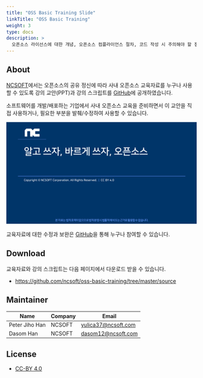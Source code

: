 ```yaml
---
title: "OSS Basic Training Slide"
linkTitle: "OSS Basic Training"
weight: 3
type: docs
description: >
  오픈소스 라이선스에 대한 개념, 오픈소스 컴플라이언스 절차, 코드 작성 시 주의해야 할 점 등에 대한 교육자료입니다.
---
```


## About

[NCSOFT](https://global.ncsoft.com/)에서는 오픈소스의 공유 정신에 따라 사내 오픈소스 교육자료를 누구나 사용할 수 있도록 강의 교안(PPT)과 강의 스크립트를 [GitHub](https://github.com/ncsoft/oss-basic-training)에 공개하였습니다. 

소프트웨어를 개발/배포하는 기업에서 사내 오픈소스 교육을 준비하면서 이 교안을 직접 사용하거나, 필요한 부분을 발췌/수정하여 사용할 수 있습니다. 

![cover](cover.png)

교육자료에 대한 수정과 보완은 [GitHub](https://github.com/ncsoft/oss-basic-training)을 통해 누구나 참여할 수 있습니다. 

## Download

교육자료와 강의 스크립트는 다음 페이지에서 다운로드 받을 수 있습니다. 

* https://github.com/ncsoft/oss-basic-training/tree/master/source


## Maintainer

| Name            | Company           | Email | 
|-------------------|-----------------|------|
| Peter Jiho Han  | NCSOFT | yulica37@ncsoft.com |
| Dasom Han   | NCSOFT  | 	dasom12@ncsoft.com |


## License

* [CC-BY 4.0](https://creativecommons.org/licenses/by/4.0/)